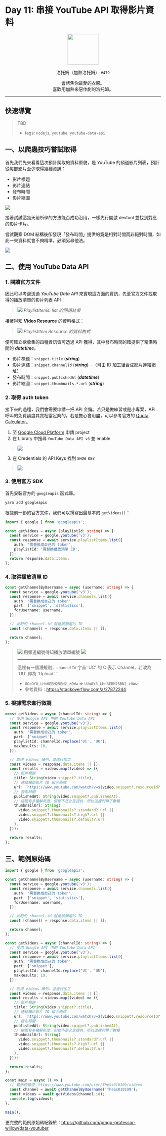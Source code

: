 # Day 11: 串接 YouTube API 取得影片資料

<p align="center">
    <img src="./cover.png" width="100" />
</p>

<p align="center">
    洛托姆（加熱洛托姆） <code>#479</code>
</p>

<p align="center">
    會烤焦你最愛的衣服。<br>喜歡用加熱來惡作劇的洛托姆。
</p>

---

## 快速導覽

> TBD
> * tags: `nodejs`, `youtube`, `youtube-data-api`

## 一、以爬蟲技巧嘗試取得

首先我們先來看看這次預計爬取的資料原貌，是 YouTube 的頻道影片列表，預計從每部影片至少取得幾種資訊：
* 影片標題
* 影片連結
* 發布時間
* 影片縮圖

![](/day%20%23011/youtube-channel.png)

接著試試這幾天前所學的方法能否成功沿用，一樣先行開啟 devtool 並找到對應的影片卡片。

嘗試觀察 DOM 結構後卻發現「發布時間」提供的竟是相對時間而非絕對時間，如此一來資料就會不夠精準，必須另尋他法。

![](/day%20%23011/dom-tree.png)

## 二、使用 YouTube Data API

### 1. 閱讀官方文件

因此可以考慮透過 *YouTube Data API* 來實現這方面的資訊，先至官方文件找取得的播放清單的影片列表 API：

> ![](/day%20%23011/youtube-data-api-playlistitems-list.png)
> *PlaylistItems: list 的回傳結果*

接著得知 **Video Resource** 的資料格式：

> ![](/day%20%23011/youtube-data-api-playlistitems-resource.png)
> *PlaylistItem Resource 的資料格式*

便可確立欲收集的四種資訊皆可透過 API 獲得，其中發布時間的確提供了精準時間的 ***datetime***。

* 影片標題：`snippet.title` (***string***)
* 影片連結：`snippet.channelId` (***string***) ─（可由 ID 加工組合成影片連結網址）
* 發布時間：`snippet.publishedAt` (***datetime***)
* 影片縮圖：`snippet.thumbnails.*.url` (***string***)

### 2. 取得 auth token

接下來的過程，我們會需要申請一把 API 金鑰。若只是做練習或是小專案，API 呼叫的免費額度其實相當足夠的。若是擔心會用盡，可以參考官方的 [Quota Calculator](https://developers.google.com/youtube/v3/determine_quota_cost)。

1. 至 [Google Cloud Platform](https://console.cloud.google.com/) 申請 project
2. 在 Library 中搜尋 `YouTube Data API v3` 並 enable
  > ![](/day%20%23011/google-api-library.png)
3. 在 Credentials 的 API Keys 找到 `SHOW KEY`
  > ![](/day%20%23011/google-api-credentials.png)

### 3. 使用官方 SDK

首先安裝官方的 `googleapis` 函式庫。

```bash
yarn add googleapis
```

根據前一節的官方文件，我們可以撰寫出最基本的 `getVideos()`：

```ts
import { google } from 'googleapis';

const getVideos = async (playlistId: string) => {
  const service = google.youtube('v3');
  const response = await service.playlistItems.list({
    auth: '需替換成自己的 token',
    playlistId: '需替換播放清單 ID',
  });
  return response.data.items;
};
```

### 4. 取得播放清單 ID

```ts
const getChannelByUsername = async (username: string) => {
  const service = google.youtube('v3');
  const response = await service.channels.list({
    auth: '需替換成自己的 token',
    part: ['snippet', 'statistics'],
    forUsername: username,
  });

  // 此時的 channel.id 就是該頻道的 ID
  const [channel] = response.data.items || [];

  return channel;
};
```

> ![](/textures/notice.png) 用頻道編號得知播放清單編號 ![](/textures/notice.png)
>
> ---
>
> 這裡有一個潛規則，`channelId` 字首 'UC' 的 C 表示 Channel，若改為 'UU' 即為 'Upload'：
> * `UCoOY8_LHn6EBM25BN2_z0Ww` => `UUoOY8_LHn6EBM25BN2_z0Ww`
> * 參考資料：https://stackoverflow.com/a/27872244

### 5. 根據需求進行微調

```ts
const getVideos = async (channelId: string) => {
  // 使用 Google API 中的 YouTube Data API
  const service = google.youtube('v3');
  const response = await service.playlistItems.list({
    auth: '需替換成自己的 token',
    part: ['snippet'],
    playlistId: channelId.replace('UC', 'UU'),
    maxResults: 10,
  });

  // 取得 videos 陣列，並進行加工
  const videos = response.data.items || [];
  const results = videos.map((video) => ({
    // 影片標題
    title: String(video.snippet?.title),
    // 連結藉由影片 ID 組合而成
    url: `https://www.youtube.com/watch?v=${video.snippet?.resourceId?.videoId}`,
    // 發布時間
    publishedAt: String(video.snippet?.publishedAt),
    // 縮圖有多種解析度，但都不是必定提供，所以這裡列舉了數種
    thumbnailUrl: String(
      video.snippet?.thumbnails?.standard?.url ||
      video.snippet?.thumbnails?.high?.url ||
      video.snippet?.thumbnails?.default?.url
    ),
  }));

  return results;
};
```

## 三、範例原始碼

```ts
import { google } from 'googleapis';

const getChannelByUsername = async (username: string) => {
  const service = google.youtube('v3');
  const response = await service.channels.list({
    auth: '需替換成自己的 token',
    part: ['snippet', 'statistics'],
    forUsername: username,
  });

  // 此時的 channel.id 就是該頻道的 ID
  const [channel] = response.data.items || [];

  return channel;
};

const getVideos = async (channelId: string) => {
  // 使用 Google API 中的 YouTube Data API
  const service = google.youtube('v3');
  const response = await service.playlistItems.list({
    auth: '需替換成自己的 token',
    part: ['snippet'],
    playlistId: channelId.replace('UC', 'UU'),
    maxResults: 10,
  });

  // 取得 videos 陣列，並進行加工
  const videos = response.data.items || [];
  const results = videos.map((video) => ({
    // 影片標題
    title: String(video.snippet?.title),
    // 連結藉由影片 ID 組合而成
    url: `https://www.youtube.com/watch?v=${video.snippet?.resourceId?.videoId}`,
    // 發布時間
    publishedAt: String(video.snippet?.publishedAt),
    // 縮圖有多種解析度，但都不是必定提供，所以這裡列舉了數種
    thumbnailUrl: String(
      video.snippet?.thumbnails?.standard?.url ||
      video.snippet?.thumbnails?.high?.url ||
      video.snippet?.thumbnails?.default?.url
    ),
  }));

  return results;
};

const main = async () => {
  // 範例的頻道：https://www.youtube.com/user/TheSs010109/videos
  const channel = await getChannelByUsername('TheSs010109');
  const videos = await getVideos(channel.id);
  console.log(videos);
};

main();
```

更完整的範例原始碼紀錄於：https://github.com/pmgo-professor-willow/data-youtuber
